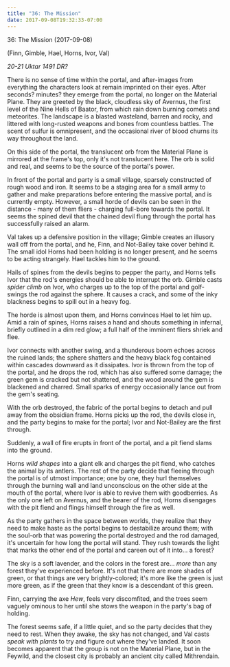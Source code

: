```yaml
---
title: "36: The Mission"
date: 2017-09-08T19:32:33-07:00
---
```


36: The Mission (2017-09-08)

(Finn, Gimble, Hael, Horns, Ivor, Val)

_20-21 Uktar 1491 DR?_

There is no sense of time within the portal, and after-images from everything the characters look at remain imprinted on their eyes. After seconds? minutes? they emerge from the portal, no longer on the Material Plane. They are greeted by the black, cloudless sky of Avernus, the first level of the Nine Hells of Baator, from which rain down burning comets and meteorites. The landscape is a blasted wasteland, barren and rocky, and littered with long-rusted weapons and bones from countless battles. The scent of sulfur is omnipresent, and the occasional river of blood churns its way throughout the land.

On this side of the portal, the translucent orb from the Material Plane is mirrored at the frame's top, only it's not translucent here. The orb is solid and real, and seems to be the source of the portal's power.

In front of the portal and party is a small village, sparsely constructed of rough wood and iron. It seems to be a staging area for a small army to gather and make preparations before entering the massive portal, and is currently empty. However, a small horde of devils can be seen in the distance - many of them fliers - charging full-bore towards the portal. It seems the spined devil that the chained devil flung through the portal has successfully raised an alarm.

Val takes up a defensive position in the village; Gimble creates an illusory wall off from the portal, and he, Finn, and Not-Bailey take cover behind it. The small idol Horns had been holding is no longer present, and he seems to be acting strangely. Hael tackles him to the ground.

Hails of spines from the devils begins to pepper the party, and Horns tells Ivor that the rod's energies should be able to interrupt the orb. Gimble casts _spider climb_ on Ivor, who charges up to the top of the portal and golf-swings the rod against the sphere. It causes a crack, and some of the inky blackness begins to spill out in a heavy fog.

The horde is almost upon them, and Horns convinces Hael to let him up. Amid a rain of spines, Horns raises a hand and shouts something in infernal, briefly outlined in a dim red glow; a full half of the imminent fliers shriek and flee.

Ivor connects with another swing, and a thunderous boom echoes across the ruined lands; the sphere shatters and the heavy black fog contained within cascades downward as it dissipates. Ivor is thrown from the top of the portal, and he drops the rod, which has also suffered some damage; the green gem is cracked but not shattered, and the wood around the gem is blackened and charred. Small sparks of energy occasionally lance out from the gem's seating.

With the orb destroyed, the fabric of the portal begins to detach and pull away from the obsidian frame. Horns picks up the rod, the devils close in, and the party begins to make for the portal; Ivor and Not-Bailey are the first through.

Suddenly, a wall of fire erupts in front of the portal, and a pit fiend slams into the ground.

Horns _wild shapes_ into a giant elk and charges the pit fiend, who catches the animal by its antlers. The rest of the party decide that fleeing through the portal is of utmost importance; one by one, they hurl themselves through the burning wall and land unconscious on the other side at the mouth of the portal, where Ivor is able to revive them with goodberries. As the only one left on Avernus, and the bearer of the rod, Horns disengages with the pit fiend and flings himself through the fire as well.

As the party gathers in the space between worlds, they realize that they need to make haste as the portal begins to destabilize around them; with the soul-orb that was powering the portal destroyed and the rod damaged, it's uncertain for how long the portal will stand. They rush towards the light that marks the other end of the portal and careen out of it into... a forest?

The sky is a soft lavender, and the colors in the forest are... _more_ than any forest they've experienced before. It's not that there are more shades of green, or that things are very brightly-colored; it's more like the green is just more green, as if the green that they know is a descendant of this green.

Finn, carrying the axe _Hew_, feels very discomfited, and the trees seem vaguely ominous to her until she stows the weapon in the party's bag of holding.

The forest seems safe, if a little quiet, and so the party decides that they need to rest. When they awake, the sky has not changed, and Val casts _speak with plants_ to try and figure out where they've landed. It soon becomes apparent that the group is not on the Material Plane, but in the Feywild, and the closest city is probably an ancient city called Mithrendain.
